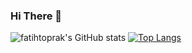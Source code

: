 ### Hi There 🍎

![fatihtoprak's GitHub stats](https://github-readme-stats.vercel.app/api?username=fatihtoprak&count_private=true&show_icons=true)
[![Top Langs](https://github-readme-stats.vercel.app/api/top-langs/?username=fatihtoprak&layout=compact)](https://github.com/fatihtoprak)
